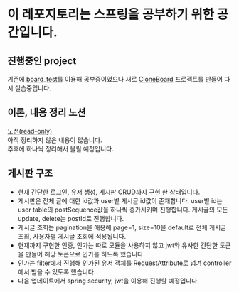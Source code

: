 # 이 레포지토리는 스프링을 공부하기 위한 공간입니다.

## 진행중인 project
기존에 [board_test](https://github.com/Park-SeungWoo/spring-board/tree/main/board_test)를 이용해 공부중이었으나 새로 [CloneBoard](https://github.com/Park-SeungWoo/spring-board/tree/main/CloneBoard) 프로젝트를 만들어 다시 실습중입니다.

## 이론, 내용 정리 노션
[노션(read-only)](https://spiky-house-f8d.notion.site/Spring-2a22644edb5245d5b8b84fc9c523cc94) <br/>
아직 정리하지 않은 내용이 많습니다. <br/>
추후에 하나씩 정리해서 올릴 예정입니다.

## 게시판 구조
- 현재 간단한 로그인, 유저 생성, 게시판 CRUD까지 구현 한 상태입니다.
- 게시판은 전체 글에 대한 id값과 user별 게시글 id값이 존재합니다. user별 id는 user table의 postSequence값을 하나씩 증가시키며 진행합니다. 게시글의 모든 update, delete는 postId로 진행합니다.
- 게시글 조회는 pagination을 애용해 page=1, size=10을 default로 전체 게시글 조회, 사용자별 게시글 조회에 적용됩니다.
- 현재까지 구현한 인증, 인가는 따로 모듈을 사용하지 않고 jwt와 유사한 간단한 토큰을 만들어 해당 토큰으로 인가를 하도록 했습니다.
- 인가는 filter에서 진행해 인가된 유저 객체를 RequestAttribute로 넘겨 controller에서 받을 수 있도록 했습니다.
- 다음 업데이트에서 spring security, jwt을 이용해 진행할 예정입니다.

